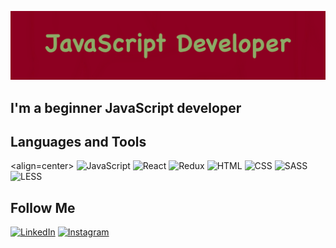 ![Header](https://github.com/render89/render89/blob/main/Image.png)

## I'm a beginner JavaScript developer

## Languages and Tools
<align=center>
![JavaScript](https://img.shields.io/badge/-JavaScript-maroon?style=for-the-badge&logo=JavaScript&logoColor=yellow)
![React](https://img.shields.io/badge/-React-maroon?style=for-the-badge&logo=React&logoColor=green)
![Redux](https://img.shields.io/badge/-Redux-maroon?style=for-the-badge&logo=Redux&logoColor=blue)
![HTML](https://img.shields.io/badge/-HTML-maroon?style=for-the-badge&logo=html5&logoColor=yellow)
![CSS](https://img.shields.io/badge/-CSS-maroon?style=for-the-badge&logo=css3&logoColor=green)
![SASS](https://img.shields.io/badge/-SASS-maroon?style=for-the-badge&logo=sass&logoColor=blue)
![LESS](https://img.shields.io/badge/-LESS-maroon?style=for-the-badge&logo=less&logoColor=baige)

## Follow Me
[![LinkedIn](https://img.shields.io/badge/-LinkedIn-maroon?style=for-the-badge&logo=linkedIn&logoColor=blue)](https://www.linkedin.com/in/renderf/)
[![Instagram](https://img.shields.io/badge/-Instagram-maroon?style=for-the-badge&logo=instagram&logoColor=yellow)](https://www.instagram.com/antonfanin/)

